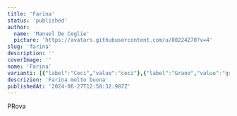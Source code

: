 ```yaml
---
title: 'Farina'
status: 'published'
author:
  name: 'Manuel De Ceglie'
  picture: 'https://avatars.githubusercontent.com/u/80224270?v=4'
slug: 'farina'
description: ''
coverImage: ''
nome: 'Farina'
varianti: [{"label":"Ceci","value":"ceci"},{"label":"Grano","value":"grano"},{"label":"Sium","value":"sium"}]
descrizion: 'Farina molto buona'
publishedAt: '2024-06-27T12:58:32.987Z'
---
```


PRova